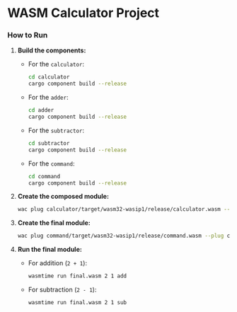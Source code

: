 # WASM Calculator Project

### How to Run

1. **Build the components:**

   - For the `calculator`:
     ```bash
     cd calculator
     cargo component build --release
     ```

   - For the `adder`:
     ```bash
     cd adder
     cargo component build --release
     ```

   - For the `subtractor`:
     ```bash
     cd subtractor
     cargo component build --release
     ```

   - For the `command`:
     ```bash
     cd command
     cargo component build --release
     ```

2. **Create the composed module:**
   ```bash
   wac plug calculator/target/wasm32-wasip1/release/calculator.wasm --plug adder/target/wasm32-wasip1/release/adder.wasm --plug subtractor/target/wasm32-wasip1/release/subtractor.wasm -o composed.wasm
   ```

3. **Create the final module:**
   ```bash
   wac plug command/target/wasm32-wasip1/release/command.wasm --plug composed.wasm -o final.wasm
   ```

4. **Run the final module:**

   - For addition (`2 + 1`):
     ```bash
     wasmtime run final.wasm 2 1 add
     ```

   - For subtraction (`2 - 1`):
     ```bash
     wasmtime run final.wasm 2 1 sub
     ```